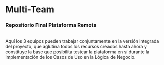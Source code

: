# Multi-Team
<h3>Repositorio Final Plataforma Remota</h3><br/>
Aquí los 3 equipos pueden trabajar conjuntamente en la versión integrada del proyecto, que aglutina todos los recursos creados hasta ahora y constituye la base que posibilita testear la plataforma en sí durante la implementación de los Casos de Uso en la Lógica de Negocio.
